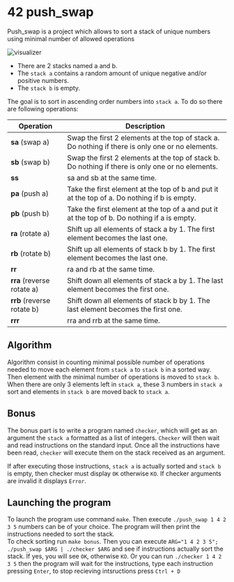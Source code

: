 # 42 push_swap
Push_swap is a project which allows to sort a stack of unique numbers using minimal number of allowed operations

![visualizer](push_swap.gif)

* There are 2 stacks named a and b.
* The `stack a` contains a random amount of unique negative and/or positive numbers.
* The `stack b` is empty.

The goal is to sort in ascending order numbers into `stack a`. To do so there are
following operations:

| Operation | Description |
| --------- | ----------- |
| **sa** (swap a) | Swap the first 2 elements at the top of stack a.  Do nothing if there is only one or no elements. |
| **sb** (swap b) | Swap the first 2 elements at the top of stack b. Do nothing if there is only one or no elements. |
| **ss** | sa and sb at the same time. |
| **pa** (push a) | Take the first element at the top of b and put it at the top of a. Do nothing if b is empty. |
| **pb** (push b) | Take the first element at the top of a and put it at the top of b. Do nothing if a is empty. |
| **ra** (rotate a) | Shift up all elements of stack a by 1. The first element becomes the last one. |
| **rb** (rotate b) | Shift up all elements of stack b by 1. The first element becomes the last one. |
| **rr** | ra and rb at the same time. |
| **rra** (reverse rotate a) | Shift down all elements of stack a by 1. The last element becomes the first one. |
| **rrb** (reverse rotate b) | Shift down all elements of stack b by 1. The last element becomes the first one. |
| **rrr** | rra and rrb at the same time. |

## Algorithm

Algorithm consist in counting minimal possible number of operations needed to move each element from `stack a` to `stack b` in a sorted way. Then element with the minimal number of operations is moved to `stack b`. When there are only 3 elements left in `stack a`, these 3 numbers in `stack a` sort and elements in `stack b` are moved back to `stack a`.

## Bonus

The bonus part is to write a program named `checker`, which will get as an argument the `stack a` formatted as a list of integers. `Checker` will then wait and read instructions on the standard input. Once all the instructions have been read, `checker` will execute them on the stack received as an argument.

If after executing those instructions, `stack a` is actually sorted and `stack b` is empty, then checker must display `OK` otherwise `KO`. If checker arguments are invalid it displays `Error`.
 
## Launching the program

To launch the program use command `make`. Then execute `./push_swap 1 4 2 3 5` numbers can be of your choice. The program will then print the instructions needed to sort the stack.  
To check sorting run `make bonus`. Then you can execute `ARG="1 4 2 3 5"; ./push_swap $ARG | ./checker $ARG` and see if instructions actually sort the stack. If yes, you will see `OK`, otherwise `KO`.
Or you can run `./checker 1 4 2 3 5` then the program will wait for the instructions, type each instruction pressing `Enter`, to stop recieving intsructions press `Ctrl + D`
